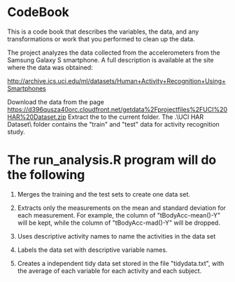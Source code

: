 # CodeBook

This is a code book that describes the variables, the data, and any transformations or work that you performed to clean up the data.

The project analyzes the data collected from the accelerometers from the Samsung Galaxy S smartphone. A full description is available at the site where the data was obtained:

http://archive.ics.uci.edu/ml/datasets/Human+Activity+Recognition+Using+Smartphones

Download the data from the page https://d396qusza40orc.cloudfront.net/getdata%2Fprojectfiles%2FUCI%20HAR%20Dataset.zip
Extract the to the current folder. The .\UCI HAR Dataset\ folder contains the "train" and "test" data for activity recognition study.

# The run_analysis.R program will do the following 

1. Merges the training and the test sets to create one data set. 
2. Extracts only the measurements on the mean and standard deviation for each measurement. 
    For example, the column of "tBodyAcc-mean()-Y" will be kept, while the column of "tBodyAcc-mad()-Y" will be dropped.

3. Uses descriptive activity names to name the activities in the data set 
4. Labels the data set with descriptive variable names. 
5. Creates a independent tidy data set stored in the file "tidydata.txt", with the average of each variable for each activity and each subject.

